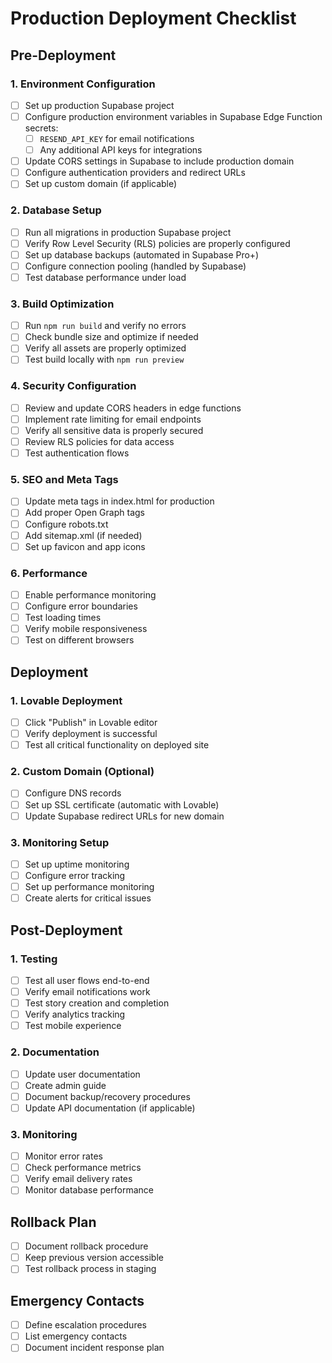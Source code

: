 
# Production Deployment Checklist

## Pre-Deployment

### 1. Environment Configuration
- [ ] Set up production Supabase project
- [ ] Configure production environment variables in Supabase Edge Function secrets:
  - [ ] `RESEND_API_KEY` for email notifications
  - [ ] Any additional API keys for integrations
- [ ] Update CORS settings in Supabase to include production domain
- [ ] Configure authentication providers and redirect URLs
- [ ] Set up custom domain (if applicable)

### 2. Database Setup
- [ ] Run all migrations in production Supabase project
- [ ] Verify Row Level Security (RLS) policies are properly configured
- [ ] Set up database backups (automated in Supabase Pro+)
- [ ] Configure connection pooling (handled by Supabase)
- [ ] Test database performance under load

### 3. Build Optimization
- [ ] Run `npm run build` and verify no errors
- [ ] Check bundle size and optimize if needed
- [ ] Verify all assets are properly optimized
- [ ] Test build locally with `npm run preview`

### 4. Security Configuration
- [ ] Review and update CORS headers in edge functions
- [ ] Implement rate limiting for email endpoints
- [ ] Verify all sensitive data is properly secured
- [ ] Review RLS policies for data access
- [ ] Test authentication flows

### 5. SEO and Meta Tags
- [ ] Update meta tags in index.html for production
- [ ] Add proper Open Graph tags
- [ ] Configure robots.txt
- [ ] Add sitemap.xml (if needed)
- [ ] Set up favicon and app icons

### 6. Performance
- [ ] Enable performance monitoring
- [ ] Configure error boundaries
- [ ] Test loading times
- [ ] Verify mobile responsiveness
- [ ] Test on different browsers

## Deployment

### 1. Lovable Deployment
- [ ] Click "Publish" in Lovable editor
- [ ] Verify deployment is successful
- [ ] Test all critical functionality on deployed site

### 2. Custom Domain (Optional)
- [ ] Configure DNS records
- [ ] Set up SSL certificate (automatic with Lovable)
- [ ] Update Supabase redirect URLs for new domain

### 3. Monitoring Setup
- [ ] Set up uptime monitoring
- [ ] Configure error tracking
- [ ] Set up performance monitoring
- [ ] Create alerts for critical issues

## Post-Deployment

### 1. Testing
- [ ] Test all user flows end-to-end
- [ ] Verify email notifications work
- [ ] Test story creation and completion
- [ ] Verify analytics tracking
- [ ] Test mobile experience

### 2. Documentation
- [ ] Update user documentation
- [ ] Create admin guide
- [ ] Document backup/recovery procedures
- [ ] Update API documentation (if applicable)

### 3. Monitoring
- [ ] Monitor error rates
- [ ] Check performance metrics
- [ ] Verify email delivery rates
- [ ] Monitor database performance

## Rollback Plan
- [ ] Document rollback procedure
- [ ] Keep previous version accessible
- [ ] Test rollback process in staging

## Emergency Contacts
- [ ] Define escalation procedures
- [ ] List emergency contacts
- [ ] Document incident response plan
